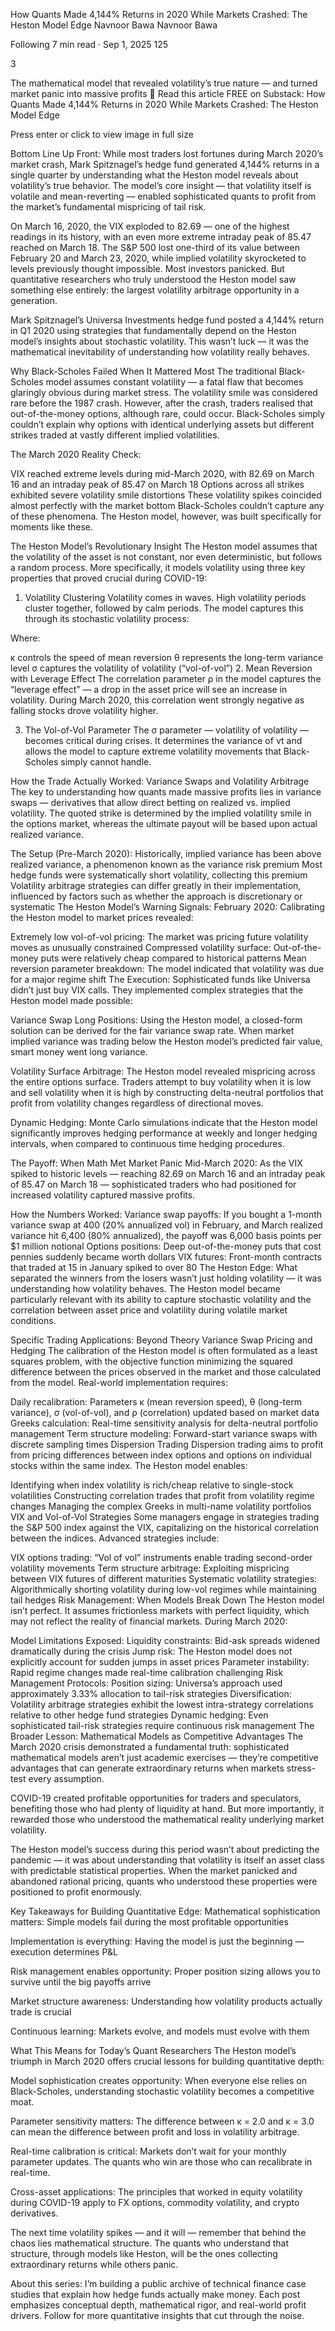 How Quants Made 4,144% Returns in 2020 While Markets Crashed: The Heston Model Edge
Navnoor Bawa
Navnoor Bawa

Following
7 min read
·
Sep 1, 2025
125


3





The mathematical model that revealed volatility’s true nature — and turned market panic into massive profits
📖 Read this article FREE on Substack: How Quants Made 4,144% Returns in 2020 While Markets Crashed: The Heston Model Edge

Press enter or click to view image in full size

Bottom Line Up Front: While most traders lost fortunes during March 2020’s market crash, Mark Spitznagel’s hedge fund generated 4,144% returns in a single quarter by understanding what the Heston model reveals about volatility’s true behavior. The model’s core insight — that volatility itself is volatile and mean-reverting — enabled sophisticated quants to profit from the market’s fundamental mispricing of tail risk.

On March 16, 2020, the VIX exploded to 82.69 — one of the highest readings in its history, with an even more extreme intraday peak of 85.47 reached on March 18. The S&P 500 lost one-third of its value between February 20 and March 23, 2020, while implied volatility skyrocketed to levels previously thought impossible. Most investors panicked. But quantitative researchers who truly understood the Heston model saw something else entirely: the largest volatility arbitrage opportunity in a generation.

Mark Spitznagel’s Universa Investments hedge fund posted a 4,144% return in Q1 2020 using strategies that fundamentally depend on the Heston model’s insights about stochastic volatility. This wasn’t luck — it was the mathematical inevitability of understanding how volatility really behaves.

Why Black-Scholes Failed When It Mattered Most
The traditional Black-Scholes model assumes constant volatility — a fatal flaw that becomes glaringly obvious during market stress. The volatility smile was considered rare before the 1987 crash. However, after the crash, traders realised that out-of-the-money options, although rare, could occur. Black-Scholes simply couldn’t explain why options with identical underlying assets but different strikes traded at vastly different implied volatilities.

The March 2020 Reality Check:

VIX reached extreme levels during mid-March 2020, with 82.69 on March 16 and an intraday peak of 85.47 on March 18
Options across all strikes exhibited severe volatility smile distortions
These volatility spikes coincided almost perfectly with the market bottom
Black-Scholes couldn’t capture any of these phenomena. The Heston model, however, was built specifically for moments like these.

The Heston Model’s Revolutionary Insight
The Heston model assumes that the volatility of the asset is not constant, nor even deterministic, but follows a random process. More specifically, it models volatility using three key properties that proved crucial during COVID-19:

1. Volatility Clustering
Volatility comes in waves. High volatility periods cluster together, followed by calm periods. The model captures this through its stochastic volatility process:


Where:

κ controls the speed of mean reversion
θ represents the long-term variance level
σ captures the volatility of volatility (“vol-of-vol”)
2. Mean Reversion with Leverage Effect
The correlation parameter ρ in the model captures the “leverage effect” — a drop in the asset price will see an increase in volatility. During March 2020, this correlation went strongly negative as falling stocks drove volatility higher.

3. The Vol-of-Vol Parameter
The σ parameter — volatility of volatility — becomes critical during crises. It determines the variance of νt and allows the model to capture extreme volatility movements that Black-Scholes simply cannot handle.

How the Trade Actually Worked: Variance Swaps and Volatility Arbitrage
The key to understanding how quants made massive profits lies in variance swaps — derivatives that allow direct betting on realized vs. implied volatility. The quoted strike is determined by the implied volatility smile in the options market, whereas the ultimate payout will be based upon actual realized variance.

The Setup (Pre-March 2020):
Historically, implied variance has been above realized variance, a phenomenon known as the variance risk premium
Most hedge funds were systematically short volatility, collecting this premium
Volatility arbitrage strategies can differ greatly in their implementation, influenced by factors such as whether the approach is discretionary or systematic
The Heston Model’s Warning Signals:
February 2020: Calibrating the Heston model to market prices revealed:

Extremely low vol-of-vol pricing: The market was pricing future volatility moves as unusually constrained
Compressed volatility surface: Out-of-the-money puts were relatively cheap compared to historical patterns
Mean reversion parameter breakdown: The model indicated that volatility was due for a major regime shift
The Execution:
Sophisticated funds like Universa didn’t just buy VIX calls. They implemented complex strategies that the Heston model made possible:

Variance Swap Long Positions: Using the Heston model, a closed-form solution can be derived for the fair variance swap rate. When market implied variance was trading below the Heston model’s predicted fair value, smart money went long variance.

Volatility Surface Arbitrage: The Heston model revealed mispricing across the entire options surface. Traders attempt to buy volatility when it is low and sell volatility when it is high by constructing delta-neutral portfolios that profit from volatility changes regardless of directional moves.

Dynamic Hedging: Monte Carlo simulations indicate that the Heston model significantly improves hedging performance at weekly and longer hedging intervals, when compared to continuous time hedging procedures.

The Payoff: When Math Met Market Panic
Mid-March 2020: As the VIX spiked to historic levels — reaching 82.69 on March 16 and an intraday peak of 85.47 on March 18 — sophisticated traders who had positioned for increased volatility captured massive profits.

How the Numbers Worked:
Variance swap payoffs: If you bought a 1-month variance swap at 400 (20% annualized vol) in February, and March realized variance hit 6,400 (80% annualized), the payoff was 6,000 basis points per $1 million notional
Options positions: Deep out-of-the-money puts that cost pennies suddenly became worth dollars
VIX futures: Front-month contracts that traded at 15 in January spiked to over 80
The Heston Edge:
What separated the winners from the losers wasn’t just holding volatility — it was understanding how volatility behaves. The Heston model became particularly relevant with its ability to capture stochastic volatility and the correlation between asset price and volatility during volatile market conditions.

Specific Trading Applications: Beyond Theory
Variance Swap Pricing and Hedging
The calibration of the Heston model is often formulated as a least squares problem, with the objective function minimizing the squared difference between the prices observed in the market and those calculated from the model. Real-world implementation requires:

Daily recalibration: Parameters κ (mean reversion speed), θ (long-term variance), σ (vol-of-vol), and ρ (correlation) updated based on market data
Greeks calculation: Real-time sensitivity analysis for delta-neutral portfolio management
Term structure modeling: Forward-start variance swaps with discrete sampling times
Dispersion Trading
Dispersion trading aims to profit from pricing differences between index options and options on individual stocks within the same index. The Heston model enables:

Identifying when index volatility is rich/cheap relative to single-stock volatilities
Constructing correlation trades that profit from volatility regime changes
Managing the complex Greeks in multi-name volatility portfolios
VIX and Vol-of-Vol Strategies
Some managers engage in strategies trading the S&P 500 index against the VIX, capitalizing on the historical correlation between the indices. Advanced strategies include:

VIX options trading: “Vol of vol” instruments enable trading second-order volatility movements
Term structure arbitrage: Exploiting mispricing between VIX futures of different maturities
Systematic volatility strategies: Algorithmically shorting volatility during low-vol regimes while maintaining tail hedges
Risk Management: When Models Break Down
The Heston model isn’t perfect. It assumes frictionless markets with perfect liquidity, which may not reflect the reality of financial markets. During March 2020:

Model Limitations Exposed:
Liquidity constraints: Bid-ask spreads widened dramatically during the crisis
Jump risk: The Heston model does not explicitly account for sudden jumps in asset prices
Parameter instability: Rapid regime changes made real-time calibration challenging
Risk Management Protocols:
Position sizing: Universa’s approach used approximately 3.33% allocation to tail-risk strategies
Diversification: Volatility arbitrage strategies exhibit the lowest intra-strategy correlations relative to other hedge fund strategies
Dynamic hedging: Even sophisticated tail-risk strategies require continuous risk management
The Broader Lesson: Mathematical Models as Competitive Advantages
The March 2020 crisis demonstrated a fundamental truth: sophisticated mathematical models aren’t just academic exercises — they’re competitive advantages that can generate extraordinary returns when markets stress-test every assumption.

COVID-19 created profitable opportunities for traders and speculators, benefiting those who had plenty of liquidity at hand. But more importantly, it rewarded those who understood the mathematical reality underlying market volatility.

The Heston model’s success during this period wasn’t about predicting the pandemic — it was about understanding that volatility is itself an asset class with predictable statistical properties. When the market panicked and abandoned rational pricing, quants who understood these properties were positioned to profit enormously.

Key Takeaways for Building Quantitative Edge:
Mathematical sophistication matters: Simple models fail during the most profitable opportunities

Implementation is everything: Having the model is just the beginning — execution determines P&L

Risk management enables opportunity: Proper position sizing allows you to survive until the big payoffs arrive

Market structure awareness: Understanding how volatility products actually trade is crucial

Continuous learning: Markets evolve, and models must evolve with them

What This Means for Today’s Quant Researchers
The Heston model’s triumph in March 2020 offers crucial lessons for building quantitative depth:

Model sophistication creates opportunity: When everyone else relies on Black-Scholes, understanding stochastic volatility becomes a competitive moat.

Parameter sensitivity matters: The difference between κ = 2.0 and κ = 3.0 can mean the difference between profit and loss in volatility arbitrage.

Real-time calibration is critical: Markets don’t wait for your monthly parameter updates. The quants who win are those who can recalibrate in real-time.

Cross-asset applications: The principles that worked in equity volatility during COVID-19 apply to FX options, commodity volatility, and crypto derivatives.

The next time volatility spikes — and it will — remember that behind the chaos lies mathematical structure. The quants who understand that structure, through models like Heston, will be the ones collecting extraordinary returns while others panic.

About this series: I’m building a public archive of technical finance case studies that explain how hedge funds actually make money. Each post emphasizes conceptual depth, mathematical rigor, and real-world profit drivers. Follow for more quantitative insights that cut through the noise.